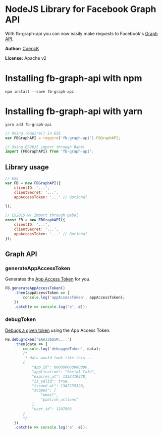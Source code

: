 # NodeJS Library for Facebook Graph API

With fb-graph-api you can now easily make requests to Facebook's [Graph API](https://developers.facebook.com/docs/graph-api).

**Author:** [CoericK](https://www.erickarroyo.com)

**License:** Apache v2

# Installing fb-graph-api with npm

```
npm install --save fb-graph-api
```

# Installing fb-graph-api with yarn

```
yarn add fb-graph-api
```

```js
// Using require() in ES5
var FBGraphAPI = require('fb-graph-api').FBGraphAPI;

// Using ES2015 import through Babel
import {FBGraphAPI} from 'fb-graph-api';
```

## Library usage

```js
// ES5
var FB = new FBGraphAPI({
    clientID: '...',
    clientSecret: '...',
    appAccessToken: '...' // Optional
    
});

// ES2015 w/ import through Babel
const FB = new FBGraphAPI({
    clientID: '...',
    clientSecret: '...',
    appAccessToken: '...' // Optional
});
```


## Graph API

### generateAppAccessToken

Generates the [App Access Token](https://developers.facebook.com/docs/facebook-login/access-tokens/#apptokens) for you.


```js
FB.generateAppAccessToken()
    .then(appAccessToken => {
        console.log('appAccessToken', appAccessToken);
    })
    .catch(e => console.log('e', e));
```

### debugToken

[Debugs a given token](https://developers.facebook.com/docs/facebook-login/access-tokens/debugging-and-error-handling) using the App Access Token.


```js
FB.debugToken('EAAJ3bm5M....')
    .then(data => {
        console.log('debuggedToken', data);
        /*
         * data would look like this...
        {
            "app_id": 000000000000000, 
            "application": "Social Cafe", 
            "expires_at": 1352419328, 
            "is_valid": true, 
            "issued_at": 1347235328, 
            "scopes": [
                "email", 
                "publish_actions"
            ], 
            "user_id": 1207059
        }
        */
    })
    .catch(e => console.log('e', e));
```
